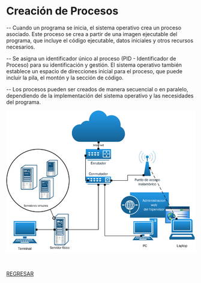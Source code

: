 # Creación de Procesos
-- Cuando un programa se inicia, el sistema operativo crea un proceso asociado. Este proceso se crea a partir de una imagen ejecutable del programa, que incluye el código ejecutable, datos iniciales y otros recursos necesarios.

-- Se asigna un identificador único al proceso (PID - Identificador de Proceso) para su identificación y gestión. El sistema operativo también establece un espacio de direcciones inicial para el proceso, que puede incluir la pila, el montón y la sección de código.

-- Los procesos pueden ser creados de manera secuencial o en paralelo, dependiendo de la implementación del sistema operativo y las necesidades del programa.

<p align="center">
  <img src="imagenes/creacion_de_procesos_image.jpg" alt="">
</p>
<br>

[REGRESAR](../README.md)
